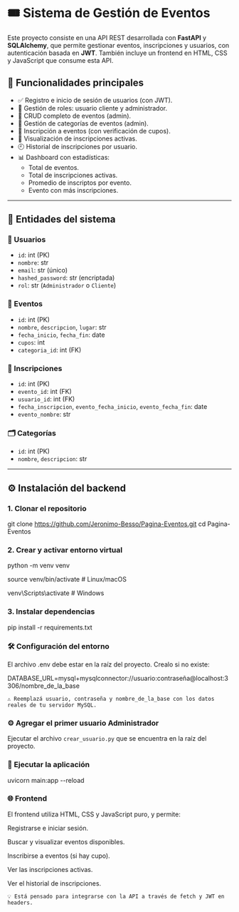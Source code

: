 ﻿# 🎟️ Sistema de Gestión de Eventos

Este proyecto consiste en una API REST desarrollada con **FastAPI** y **SQLAlchemy**, que permite gestionar eventos, inscripciones y usuarios, con autenticación basada en **JWT**. También incluye un frontend en HTML, CSS y JavaScript que consume esta API.

## 📌 Funcionalidades principales

- ✅ Registro e inicio de sesión de usuarios (con JWT).
- 🔐 Gestión de roles: usuario cliente y administrador.
- 📅 CRUD completo de eventos (admin).
- 📂 Gestión de categorías de eventos (admin).
- 📝 Inscripción a eventos (con verificación de cupos).
- 📄 Visualización de inscripciones activas.
- 🕘 Historial de inscripciones por usuario.
- 📊 Dashboard con estadísticas:
  - Total de eventos.
  - Total de inscripciones activas.
  - Promedio de inscriptos por evento.
  - Evento con más inscripciones.

---

## 🧱 Entidades del sistema

### 👤 Usuarios

- `id`: int (PK)
- `nombre`: str
- `email`: str (único)
- `hashed_password`: str (encriptada)
- `rol`: str (`Administrador` o `Cliente`)

### 📅 Eventos

- `id`: int (PK)
- `nombre`, `descripcion`, `lugar`: str
- `fecha_inicio`, `fecha_fin`: date
- `cupos`: int
- `categoria_id`: int (FK)

### 📝 Inscripciones

- `id`: int (PK)
- `evento_id`: int (FK)
- `usuario_id`: int (FK)
- `fecha_inscripcion`, `evento_fecha_inicio`, `evento_fecha_fin`: date
- `evento_nombre`: str

### 🗂️ Categorías

- `id`: int (PK)
- `nombre`, `descripcion`: str

---

## ⚙️ Instalación del backend

### 1. Clonar el repositorio

git clone https://github.com/Jeronimo-Besso/Pagina-Eventos.git
cd Pagina-Eventos

### 2. Crear y activar entorno virtual

python -m venv venv

source venv/bin/activate    # Linux/macOS

venv\Scripts\activate    # Windows

### 3. Instalar dependencias

pip install -r requirements.txt

### 🛠️ Configuración del entorno

El archivo .env debe estar en la raíz del proyecto. Crealo si no existe:

DATABASE_URL=mysql+mysqlconnector://usuario:contraseña@localhost:3306/nombre_de_la_base

`⚠️ Reemplazá usuario, contraseña y nombre_de_la_base con los datos reales de tu servidor MySQL.`

### ⚙️ Agregar el primer usuario Administrador

Ejecutar el archivo `crear_usuario.py` que se encuentra en la raíz del proyecto.

### 🚀 Ejecutar la aplicación

uvicorn main:app --reload

### 🌐 Frontend

El frontend utiliza HTML, CSS y JavaScript puro, y permite:

Registrarse e iniciar sesión.

Buscar y visualizar eventos disponibles.

Inscribirse a eventos (si hay cupo).

Ver las inscripciones activas.

Ver el historial de inscripciones.

`💡 Está pensado para integrarse con la API a través de fetch y JWT en headers.`
